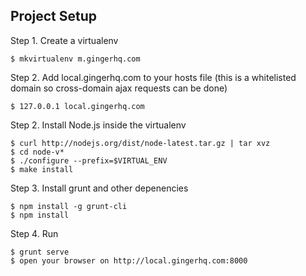 ## Project Setup

Step 1. Create a virtualenv

    $ mkvirtualenv m.gingerhq.com
    

Step 2. Add local.gingerhq.com to your hosts file (this is a whitelisted domain so cross-domain ajax requests can be done)

    $ 127.0.0.1 local.gingerhq.com


Step 2. Install Node.js inside the virtualenv

    $ curl http://nodejs.org/dist/node-latest.tar.gz | tar xvz
    $ cd node-v*
    $ ./configure --prefix=$VIRTUAL_ENV
    $ make install

Step 3. Install grunt and other depenencies

    $ npm install -g grunt-cli
    $ npm install


Step 4. Run

    $ grunt serve
    $ open your browser on http://local.gingerhq.com:8000

